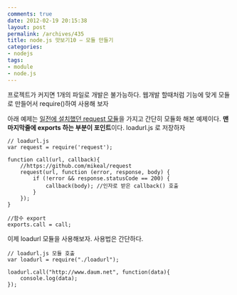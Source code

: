 ```yaml
---
comments: true
date: 2012-02-19 20:15:38
layout: post
permalink: /archives/435
title: node.js 맛보기10 – 모듈 만들기
categories:
- nodejs
tags:
- module
- node.js
---
```


프로젝트가 커지면 1개의 파일로 개발은 불가능하다. 웹개발 할때처럼 기능에 맞게 모듈로 만들어서 require()하여 사용해 보자





아래 예제는 [일전에 설치했던 request 모듈](http://uix.kr/archives/83)을 가지고 간단히 모듈화 해본 예제이다. **맨 마지막줄에 exports 하는 부분이 포인트**이다. loadurl.js 로 저장하자




    
    // loadurl.js 
    var request = require('request');
    
    function call(url, callback){
        //https://github.com/mikeal/request
        request(url, function (error, response, body) {
            if (!error && response.statusCode == 200) {
                callback(body); //인자로 받은 callback() 호출 
            }
        });
    }
    
    //함수 export 
    exports.call = call;
    





이제 loadurl 모듈을 사용해보자. 사용법은 간단하다.




    
    // loadurl.js 모듈 호출 
    var loadurl = require("./loadurl");
    
    loadurl.call("http://www.daum.net", function(data){
        console.log(data);
    });
    



